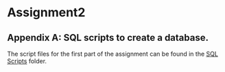 # Assignment2
## Appendix A: SQL scripts to create a database.
The script files for the first part of the assignment can be found in the [SQL Scripts](/SQL%Scripts) folder.